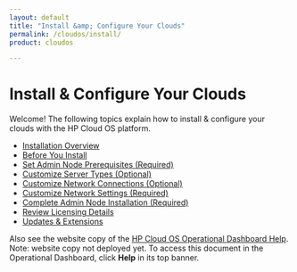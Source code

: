 ```yaml
---
layout: default
title: "Install &amp; Configure Your Clouds"
permalink: /cloudos/install/
product: cloudos

---
```


# Install &amp; Configure Your Clouds

Welcome! The following topics explain how to install &amp; configure your clouds with the HP Cloud OS platform.

 * [Installation Overview](/cloudos/install/overview/)
 * [Before You Install](/cloudos/install/before-you-install/)
 * [Set Admin Node Prerequisites (Required)](/cloudos/install/admin-node-prerequisites/)
 * [Customize Server Types (Optional)](/cloudos/install/customize-server-types/)
 * [Customize Network Connections (Optional)](/cloudos/install/customize-network-connections/)
 * [Customize Network Settings (Required)](/cloudos/install/customize-network-settings/)
 * [Complete Admin Node Installation (Required)](/cloudos/install/complete-admin-node-installation/)
 * [Review Licensing Details](/cloudos/install/review-licensing-details/)
 * [Updates &amp; Extensions](/cloudos/install/updates-extensions/)

Also see the website copy of the [HP Cloud OS Operational Dashboard Help](http://docs.hpcloud.com/cloudos/operational_dashboard/index.htm). 
Note: website copy not deployed yet.  To access this document in the Operational Dashboard, click **Help** in its top banner.






